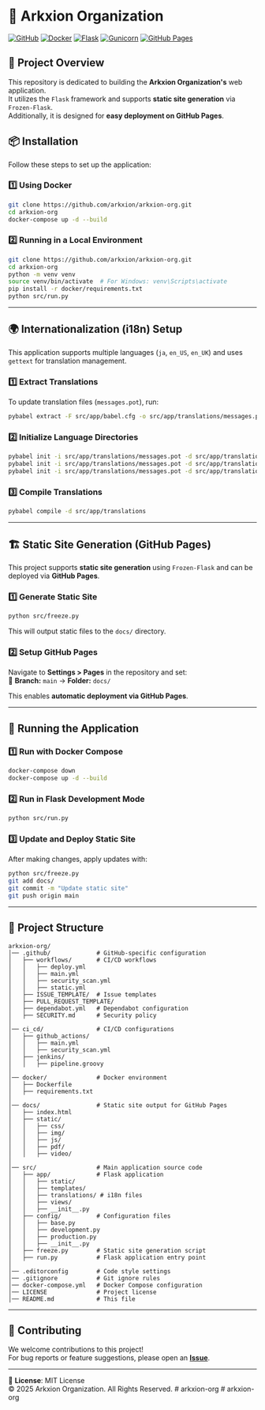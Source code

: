 # 🚀 Arkxion Organization

[![GitHub](https://img.shields.io/badge/GitHub-Repository-blue?logo=github)](https://github.com/arkxion/arkxion-org)
[![Docker](https://img.shields.io/badge/Docker-Supported-blue?logo=docker)](https://www.docker.com/)
[![Flask](https://img.shields.io/badge/Flask-Framework-blue?logo=flask)](https://flask.palletsprojects.com/)
[![Gunicorn](https://img.shields.io/badge/Gunicorn-Server-brightgreen?logo=gunicorn)](https://gunicorn.org/)
[![GitHub Pages](https://img.shields.io/badge/GitHub%20Pages-Deployment-success?logo=github)](https://pages.github.com/)

## 🌟 Project Overview

This repository is dedicated to building the **Arkxion Organization's** web application.<br>
It utilizes the `Flask` framework and supports **static site generation** via `Frozen-Flask`.<br>
Additionally, it is designed for **easy deployment on GitHub Pages**.

## 📦 Installation

Follow these steps to set up the application:

### 1️⃣ Using Docker

```sh
git clone https://github.com/arkxion/arkxion-org.git
cd arkxion-org
docker-compose up -d --build
```

### 2️⃣ Running in a Local Environment

```sh
git clone https://github.com/arkxion/arkxion-org.git
cd arkxion-org
python -m venv venv
source venv/bin/activate  # For Windows: venv\Scripts\activate
pip install -r docker/requirements.txt
python src/run.py
```

---

## 🌍 Internationalization (i18n) Setup

This application supports multiple languages (`ja`, `en_US`, `en_UK`) and uses `gettext` for translation management.

### 1️⃣ Extract Translations

To update translation files (`messages.pot`), run:

```sh
pybabel extract -F src/app/babel.cfg -o src/app/translations/messages.pot src/app
```

### 2️⃣ Initialize Language Directories

```sh
pybabel init -i src/app/translations/messages.pot -d src/app/translations -l ja
pybabel init -i src/app/translations/messages.pot -d src/app/translations -l en_US
pybabel init -i src/app/translations/messages.pot -d src/app/translations -l en_UK
```

### 3️⃣ Compile Translations

```sh
pybabel compile -d src/app/translations
```

---

## 🏗️ Static Site Generation (GitHub Pages)

This project supports **static site generation** using `Frozen-Flask` and can be deployed via **GitHub Pages**.

### 1️⃣ Generate Static Site

```sh
python src/freeze.py
```

This will output static files to the `docs/` directory.

### 2️⃣ Setup GitHub Pages

Navigate to **Settings > Pages** in the repository and set:  
📌 **Branch:** `main` → **Folder:** `docs/`  

This enables **automatic deployment via GitHub Pages**.

---

## 🚀 Running the Application

### 1️⃣ Run with Docker Compose

```sh
docker-compose down
docker-compose up -d --build
```

### 2️⃣ Run in Flask Development Mode

```sh
python src/run.py
```

### 3️⃣ Update and Deploy Static Site

After making changes, apply updates with:

```sh
python src/freeze.py
git add docs/
git commit -m "Update static site"
git push origin main
```

---

## 📜 Project Structure

```
arkxion-org/
│── .github/             # GitHub-specific configuration
│   ├── workflows/       # CI/CD workflows
│   │   ├── deploy.yml
│   │   ├── main.yml
│   │   ├── security_scan.yml
│   │   ├── static.yml
│   ├── ISSUE_TEMPLATE/  # Issue templates
│   ├── PULL_REQUEST_TEMPLATE/
│   ├── dependabot.yml   # Dependabot configuration
│   ├── SECURITY.md      # Security policy
│
│── ci_cd/               # CI/CD configurations
│   ├── github_actions/
│   │   ├── main.yml
│   │   ├── security_scan.yml
│   ├── jenkins/
│   │   ├── pipeline.groovy
│
│── docker/              # Docker environment
│   ├── Dockerfile
│   ├── requirements.txt
│
│── docs/                # Static site output for GitHub Pages
│   ├── index.html
│   ├── static/
│   │   ├── css/
│   │   ├── img/
│   │   ├── js/
│   │   ├── pdf/
│   │   ├── video/
│
│── src/                 # Main application source code
│   ├── app/             # Flask application
│   │   ├── static/
│   │   ├── templates/
│   │   ├── translations/ # i18n files
│   │   ├── views/
│   │   ├── __init__.py
│   ├── config/          # Configuration files
│   │   ├── base.py
│   │   ├── development.py
│   │   ├── production.py
│   │   ├── __init__.py
│   ├── freeze.py        # Static site generation script
│   ├── run.py           # Flask application entry point
│
│── .editorconfig        # Code style settings
│── .gitignore           # Git ignore rules
│── docker-compose.yml   # Docker Compose configuration
│── LICENSE              # Project license
│── README.md            # This file
```

---

## 🎯 Contributing

We welcome contributions to this project!  
For bug reports or feature suggestions, please open an **[Issue](https://github.com/arkxion/arkxion-org/issues)**.

---

📌 **License**: MIT License  
© 2025 Arkxion Organization. All Rights Reserved.
#   a r k x i o n - o r g 
 
 #   a r k x i o n - o r g 
 
 